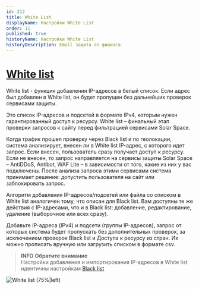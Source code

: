 ```yaml
---
id: 212
title: White List
displayName: Настройки White List
order: 11
published: true
historyName: Настройки White List
historyDescription: Email защита от фишинга
---
```


# [White list](whitelist)

White list - функция добавления IP-адресов в белый список. Если адрес был добавлен в White list, он будет пропущен без дальнейших проверок сервисами защиты.

Это список IP-адресов и подсетей в формате IPv4, которым нужен гарантированный доступ к ресурсу. White list – финальный этап проверки запросов к сайту перед фильтрацией сервисами Solar Space.

Когда трафик прошел проверку через Black list и по геолокации, система анализирует, внесен ли в White list IP-адрес, с которого идет запрос. Если внесен, пользователь сразу получает доступ к ресурсу. Если не внесен, то запрос направляется на сервисы защиты Solar Space – AntiDDoS, Antibot, WAF Lite – в зависимости от того, какие из них у вас подключены. После анализа запроса этими сервисами система принимает решение: допустить пользователя на сайт или заблокировать запрос.

Алгоритм добавления IP-адресов/подсетей или файла со списком в White list аналогичен тому, что описан для Black list. Вам доступны те же действия с IP-адресами, что и в Black list: добавление, редактирование, удаление (выборочное или всех сразу).


Добавьте IP-адреса (IPv4) и подсети (группы IP-адресов), запрос от которых система будет пропускать без дополнительных проверок, за исключением проверок Black list и Доступа к ресурсу из стран. Их можно прописать вручную или загрузить списком в формате csv.

> **INFO**
> **Обратите внимание**  
> Настройки добавления и импортирования IP-адресов в White list идентичны настройкам [Black list]([211])


![White list (75%|left)](https://img.solarspace.pro/docs/field-whitelist.jpg "Определение необходимости направлять IP-адрес на дополнительные проверки")
